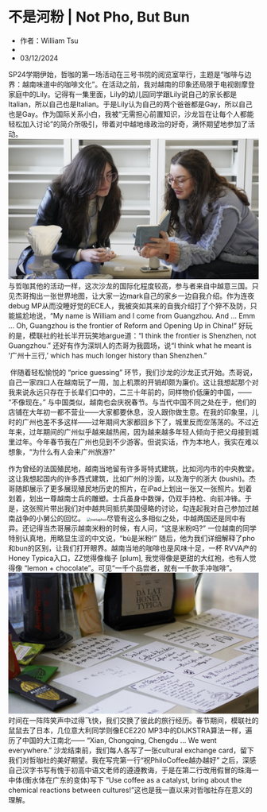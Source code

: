 # 不是河粉 | Not Pho, But Bun
- 作者：William Tsu
- 
- 03/12/2024

​	SP24学期伊始，哲咖的第一场活动在三号书院的阅览室举行，主题是“咖啡与边界：越南味道中的咖啡文化”。在活动之前，我对越南的印象还局限于电视剧摩登家庭中的Lily。记得有一集里面，Lily的幼儿园同学跟Lily说自己的家长都是Italian，所以自己也是Italian。于是Lily认为自己的两个爸爸都是Gay，所以自己也是Gay。作为国际关系小白，我被“无需担心前置知识，沙龙旨在让每个人都能轻松加入讨论”的简介所吸引，带着对中越地缘政治的好奇，满怀期望地参加了活动。
<img src="./feedback.assets/international.jpg" alt="international" style="zoom:50%;" />
​	与哲咖其他的活动一样，这次沙龙的国际化程度较高，参与者来自中越意三国。只见杰哥掏出一张世界地图，让大家一边mark自己的家乡一边自我介绍。作为连夜debug MP从而没睡好觉的ECE人，我被突如其来的自我介绍打了个猝不及防，只能尴尬地说，“My name is William and I come from Guangzhou. And … Emm … Oh, Guangzhou is the frontier of Reform and Opening Up in China!” 好玩的是，模联社的社长半开玩笑地argue道：“I think the frontier is Shenzhen, not Guangzhou.” 还好有作为深圳人的杰哥为我圆场，说“I think what he meant is ‘广州十三行,’ which has much longer history than Shenzhen.”

​	伴随着轻松愉悦的 “price guessing” 环节，我们沙龙的沙龙正式开始。杰哥说，自己一家四口人在越南玩了一周，加上机票的开销却颇为廉价。这让我想起那个对我来说永远只存在于长辈们口中的，二三十年前的，同样物价低廉的中国，—— “不像现在。” 与中国类似，越南也会庆祝春节。与当代中国不同之处在于，他们的店铺在大年初一都不营业——大家都要休息，没人跟你做生意。在我的印象里，儿时的广州也差不多这样——过年期间大家都回乡下了，城里反而空荡荡的。不过近年来，过年期间的广州似乎越来越热闹，因为越来越多年轻人倾向于把父母接到城里过年。今年春节我在广州也见到不少游客。但说实话，作为本地人，我实在难以想象，“为什么有人会来广州旅游?”

​	作为曾经的法国殖民地，越南当地留有许多哥特式建筑，比如河内市的中央教堂。这让我想起国内的许多西式建筑，比如广州的沙面，以及海宁的浙大 (bushi)。杰哥随即展示了更多展现殖民地历史的照片，在iPad上划出一张又一张照片。划着划着，划出一尊越南士兵的雕塑。士兵虽身中数弹，仍双手持枪、向前冲锋。于是，这张照片带出我们对中越共同抵抗美国侵略的讨论，勾连起我对自己参加过越南战争的小舅公的回忆。
<img src="./feedback.assets/metaphor.jpg" alt="metaphor" style="zoom:50%;" />
​	尽管有这么多相似之处，中越两国还是同中有异。还记得当杰哥展示越南米粉的时候，有人问，“这是米粉吗?” 一位越南的同学特别认真地，用略显生涩的中文说，“bù是米粉!” 随后，他为我们详细解释了pho和bun的区别，让我们打开眼界。越南当地的咖啡也是风味十足，一杯 RVVA产的Honey Typica入口，ZZ觉得像梅子 [plum], 我觉得像是更甜的大红袍，也有人觉得像 “lemon + chocolate”。可见“一千个品尝者，就有一千款手冲咖啡”。
<img src="./feedback.assets/card.jpg" alt="card" style="zoom: 80%;" />
​	时间在一阵阵笑声中过得飞快，我们交换了彼此的旅行经历。春节期间，模联社的鼠鼠去了日本，几位意大利同学则像ECE220 MP3中的DIJKSTRA算法一样，遍历了中国的大江南北—— “Xian, Chongqing, Chengdu … We went everywhere.” 沙龙结束前，我们每人各写了一张cultural exchange card，留下我们对哲咖社的美好期望。我在写完第一行“祝PhiloCoffee越办越好” 之后，深感自己汉字书写有愧于初高中语文老师的遵遵教诲，于是在第二行改用假冒的珠海一中体(衡水体在广东的变体)写下 “Use coffee as a catalyst, bring about the chemical reactions between cultures!”这也是我一直以来对哲咖社存在意义的理解。
